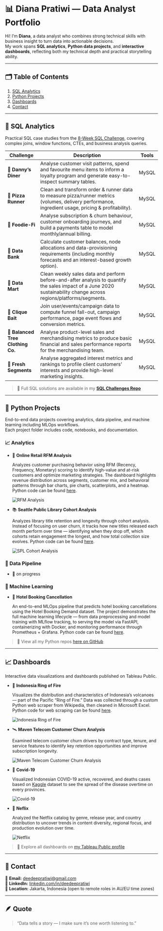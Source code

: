 # 📊 Diana Pratiwi — Data Analyst Portfolio

Hi! I’m **Diana**, a data analyst who combines strong technical skills with business insight to turn data into actionable decisions.  
My work spans **SQL analytics**, **Python data projects**, and **interactive dashboards**, reflecting both my technical depth and practical storytelling ability.

---

## 🗂️ Table of Contents
1. [SQL Analytics](#sql-analytics)
2. [Python Projects](#python-projects)
3. [Dashboards](#dashboards)
4. [Contact](#contact)

---

## 🧠 SQL Analytics

Practical SQL case studies from the [8-Week SQL Challenge](https://8weeksqlchallenge.com/), covering complex joins, window functions, CTEs, and business analysis queries.

| Challenge | Description | Tools |
|------------|--------------|-------|
| 🍜 **Danny’s Diner** | Analyse customer visit patterns, spend and favourite menu items to inform a loyalty program and generate easy-to-inspect summary tables. | MySQL |
| 🍕 **Pizza Runner** | Clean and transform order & runner data to measure pizza/runner metrics (volumes, delivery performance, ingredient usage, pricing & profitability). | MySQL |
| 🥪 **Foodie-Fi** | Analyse subscription & churn behaviour, customer onboarding journeys, and build a payments table to model monthly/annual billing. | MySQL |
| 🏦 **Data Bank** | Calculate customer balances, node allocations and data-provisioning requirements (including monthly forecasts and an interest-based growth option). | MySQL |
| 🧺 **Data Mart** | Clean weekly sales data and perform before-and-after analysis to quantify the sales impact of a June 2020 sustainability change across regions/platforms/segments. | MySQL |
| 🦞 **Clique Bait** | Join user/events/campaign data to compute funnel fall-out, campaign performance, page event flows and conversion metrics. | MySQL |
| 🥾 **Balanced Tree Clothing Co.** | Analyse product-level sales and merchandising metrics to produce basic financial and sales performance reports for the merchandising team. | MySQL |
| 🍊 **Fresh Segments** | Analyse aggregated interest metrics and rankings to profile client customers’ interests and provide high-level marketing insights. | MySQL |

> 📁 Full SQL solutions are available in my **[SQL Challenges Repo](https://github.com/deedeepratiwi/8-week-sql-challenge)**

---

## 🐍 Python Projects

End-to-end data projects covering analytics, data pipeline, and machine learning including MLOps workflows.  
Each project folder includes code, notebooks, and documentation.

### 📈 Analytics
- 🛒 **Online Retail RFM Analysis**
  
  Analyzes customer purchasing behavior using RFM (Recency, Frequency, Monetary) scoring to identify high-value and at-risk customers and optimize marketing strategies. The dashboard highlights revenue distribution across segments, customer mix, and behavioral patterns through bar charts, pie charts, scatterplots, and a heatmap. Python code can be found [here](https://github.com/deedeepratiwi/retail-rfm-analysis/blob/main/rfm_analysis.ipynb).
  
  ![RFM Analysis](images/rfm_analysis.png)
  
- 📚 **Seattle Public Library Cohort Analysis**
  
  Analyzes library title retention and longevity through cohort analysis. Instead of focusing on user churn, it tracks how new titles released each month perform over time — identifying when they drop off, which cohorts retain engagement the longest, and how total collection size evolves. Python code can be found [here](https://github.com/deedeepratiwi/seattle-public-library-cohort-analysis/blob/main/seattle_public_library_cohort_analysis.ipynb).

  ![SPL Cohort Analysis](images/spl_cohort_analysis.png)

### 🔩 Data Pipeline
- 🚧 on progress
  
### 🤖 Machine Learning
- 🏨 **Hotel Booking Cancellation**
  
  An end-to-end MLOps pipeline that predicts hotel booking cancellations using the Hotel Booking Demand dataset. The project demonstrates the full machine learning lifecycle — from data preprocessing and model training with MLflow tracking, to serving the model via FastAPI, containerizing with Docker, and monitoring performance through Prometheus + Grafana.
  Python code can be found [here](https://github.com/deedeepratiwi/mlops-hotel-cancellation).

> 🧾 View all my Python repos [here on GitHub](https://github.com/deedeepratiwi?tab=repositories)

---

## 📈 Dashboards

Interactive data visualizations and dashboards published on Tableau Public.

- 🌋 **Indonesia Ring of Fire**
  
  Visualizes the distribution and characteristics of Indonesia’s volcanoes — part of the Pacific “Ring of Fire.” Data was collected through a custom Python web scraper from Wikipedia, then cleaned in Microsoft Excel. Python code for web scraping can be found [here](https://github.com/deedeepratiwi/web-scraping-indonesia-volcano/blob/main/Web_Scraping_Indonesia_Volcano.ipynb).
  
  ![Indonesia Ring of Fire](images/ring_of_fire.png)
  
- 🛰️ **Maven Telecom Customer Churn Analysis**
  
  Examined telecom customer churn drivers by contract type, tenure, and service features to identify key retention opportunities and improve subscription longevity.
  
  ![Maven Telecom Customer Churn Analysis](images/telco_churn.png)
  
- 🦠 **Covid-19**
  
  Visualized Indonesian COVID-19 active, recovered, and deaths cases based on [Kaggle](https://www.kaggle.com/datasets/hendratno/covid19-indonesia) dataset to see the spread of the disease overtime on every provinces.
  
  ![Covid-19](images/covid-19.png)
  
- 🎥 **Neflix**
  
  Analyzed the Netflix catalog by genre, release year, and country distribution to uncover trends in content diversity, regional focus, and production evolution over time.
  
  ![Netflix](images/netflix.png)



> 🔗 Explore all dashboards on [my Tableau Public profile](https://public.tableau.com/app/profile/diana.pratiwi/vizzes)

---

## 💬 Contact

📧 **Email:** [deedeepratiwi@gmail.com](mailto:deedeepratiwi@gmail.com)  
💼 **LinkedIn:** [linkedin.com/in/deedeepratiwi](https://linkedin.com/in/deedeepratiwi)  
📍 **Location:** Jakarta, Indonesia (open to remote roles in AU/EU time zones)

---

## 🪶 Quote

> “Data tells a story — I make sure it’s one worth listening to.”

